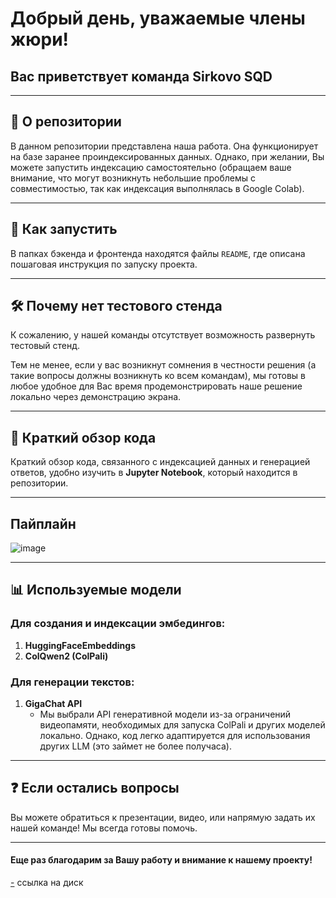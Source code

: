 # Добрый день, уважаемые члены жюри!  
## Вас приветствует команда **Sirkovo SQD**  

---

## 📂 О репозитории  

В данном репозитории представлена наша работа. Она функционирует на базе заранее проиндексированных данных. Однако, при желании, Вы можете запустить индексацию самостоятельно (обращаем ваше внимание, что могут возникнуть небольшие проблемы с совместимостью, так как индексация выполнялась в Google Colab).  

---

## 🚀 Как запустить  

В папках бэкенда и фронтенда находятся файлы `README`, где описана пошаговая инструкция по запуску проекта.  

---

## 🛠️ Почему нет тестового стенда  

К сожалению, у нашей команды отсутствует возможность развернуть тестовый стенд.  

Тем не менее, если у вас возникнут сомнения в честности решения (а такие вопросы должны возникнуть ко всем командам), мы готовы в любое удобное для Вас время продемонстрировать наше решение локально через демонстрацию экрана.  

---

## 🧩 Краткий обзор кода  

Краткий обзор кода, связанного с индексацией данных и генерацией ответов, удобно изучить в **Jupyter Notebook**, который находится в репозитории.  

---
## Пайплайн
![image](https://github.com/user-attachments/assets/110c33bc-65fe-4c85-8a2f-27487b381673)

---

## 📊 Используемые модели  

### **Для создания и индексации эмбедингов:**  
1. **HuggingFaceEmbeddings**  
2. **ColQwen2 (ColPali)**  

### **Для генерации текстов:**  
1. **GigaChat API**  
   - Мы выбрали API генеративной модели из-за ограничений видеопамяти, необходимых для запуска ColPali и других моделей локально. Однако, код легко адаптируется для использования других LLM (это займет не более получаса).  

---

## ❓ Если остались вопросы  

Вы можете обратиться к презентации, видео, или напрямую задать их нашей команде! Мы всегда готовы помочь.  

---

#### Еще раз благодарим за Вашу работу и внимание к нашему проекту!  
[-](https://drive.google.com/drive/folders/1I2HC2-A2pjqDL7xBjV8Kbo4Hh74EQW0V?usp=drive_link) ссылка на диск
